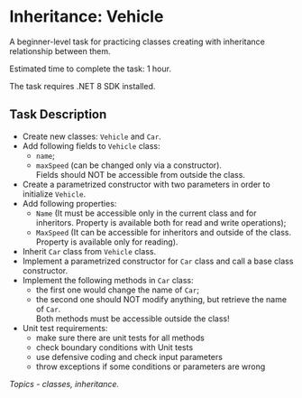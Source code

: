 # Inheritance: Vehicle

A beginner-level task for practicing classes creating with inheritance relationship between them.

Estimated time to complete the task: 1 hour.

The task requires .NET 8 SDK installed.

## Task Description

- Create new classes: `Vehicle` and `Car`.  
- Add following fields to `Vehicle` class:  
	- `name`;  
	- `maxSpeed` (can be changed only via a constructor).  
	Fields should NOT be accessible from outside the class.
- Create a parametrized constructor with two parameters in order to initialize `Vehicle`.  
- Add following properties:  
	- `Name` (It must be accessible only in the current class and for inheritors. Property is available both for read and write operations);
	- `MaxSpeed` (It can be accessible for inheritors and outside of the class. Property is available only for reading).  
- Inherit `Car` class from `Vehicle` class.
- Implement a parametrized constructor for `Car` class and call a base class constructor.
- Implement the following methods in `Car` class:  
	- the first one would change the name of `Car`;  
	- the second one should NOT modify anything, but retrieve the name of `Car`.  
	Both methods must be accessible outside the class!
- Unit test requirements:
   - make sure there are unit tests for all methods   
   - check boundary conditions with Unit tests
   - use defensive coding and check input parameters
   - throw exceptions if some conditions or parameters are wrong

*Topics - classes, inheritance.*
